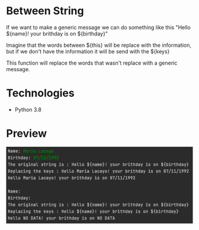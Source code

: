 # Between String

If we want to make a generic message we can do something like this "Hello ${name}! your brithday is on ${birthday}"

Imagine that the words between ${this} will be replace with the information, but if we don't have the information it will be send with the ${keys}

This function will replace the words that wasn't replace with a generic message.


# Technologies

* Python 3.8

# Preview

![](https://github.com/mglacayo07/betweenStrings/blob/dev/preview.png)
